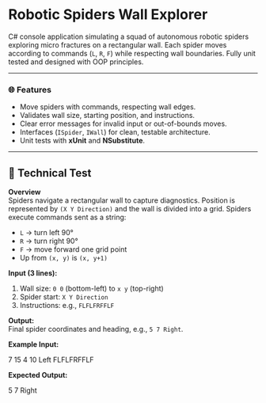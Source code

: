 # Robotic Spiders Wall Explorer

C# console application simulating a squad of autonomous robotic spiders exploring micro fractures on a rectangular wall. Each spider moves according to commands (`L`, `R`, `F`) while respecting wall boundaries. Fully unit tested and designed with OOP principles.

---

### 🌐 Features

- Move spiders with commands, respecting wall edges.  
- Validates wall size, starting position, and instructions.  
- Clear error messages for invalid input or out-of-bounds moves.  
- Interfaces (`ISpider`, `IWall`) for clean, testable architecture.  
- Unit tests with **xUnit** and **NSubstitute**.

---

## 🚀 Technical Test

**Overview**  
Spiders navigate a rectangular wall to capture diagnostics. Position is represented by `(X Y Direction)` and the wall is divided into a grid. Spiders execute commands sent as a string:  

- `L` → turn left 90°  
- `R` → turn right 90°  
- `F` → move forward one grid point  
- Up from `(x, y)` is `(x, y+1)`

**Input (3 lines):**  
1. Wall size: `0 0` (bottom-left) to `x y` (top-right)  
2. Spider start: `X Y Direction`  
3. Instructions: e.g., `FLFLFRFFLF`

**Output:**  
Final spider coordinates and heading, e.g., `5 7 Right`.

**Example Input:**

7 15
4 10 Left
FLFLFRFFLF

**Expected Output:**

5 7 Right
